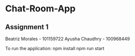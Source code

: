 # Chat-Room-App #
## Assignment 1 #

Beatriz Morales - 101159722
Ayusha Chaudhry - 100968449

To run the application: 
npm install 
npm run start